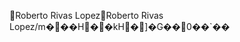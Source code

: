 Roberto Rivas Lopez                                   R o b e r t o   R i v a s 
 L o p e z   /m�                  ��H�  �kH�          ]�G��  0��`   ��